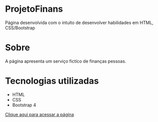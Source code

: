 # ProjetoFinans

Página desenvolvida com o intuito de desenvolver habilidades em HTML, CSS/Bootstrap

# Sobre

<p>A página apresenta um serviço fictíco de finanças pessoas.</p>

# Tecnologias utilizadas

<ul>
    <li>HTML</li>
    <li>CSS</li>
    <li>Bootstrap 4</li>
</ul>


<a href= https://bcouto19.github.io/ProjetoFinans/>Clique aqui para acessar a página<a/>


